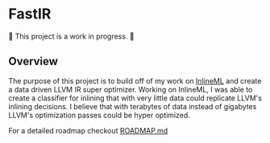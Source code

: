 # FastIR

🚧 This project is a work in progress. 🚧

## Overview

The purpose of this project is to build off of my work on [InlineML](https://github.com/eckertliam/inline-ml) and create a data driven LLVM IR super optimizer. Working on InlineML, I was able to create a classifier for inlining that with very little data could replicate LLVM's inlining decisions. I believe that with terabytes of data instead of gigabytes LLVM's optimization passes could be hyper optimized.

For a detailed roadmap checkout [ROADMAP.md](./docs/ROADMAP.md)